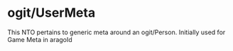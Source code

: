 # ogit/UserMeta

This NTO pertains to generic meta around an ogit/Person. Initially used for Game Meta in aragoId
